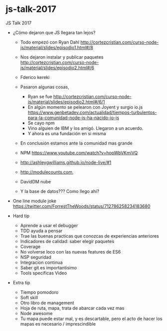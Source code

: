 # js-talk-2017
JS Talk 2017

- ¿Cómo dejaron que JS llegara tan lejos?
    - Todo empezó con Ryan Dahl http://cortezcristian.com/curso-node-js/material/slides/episodio1.html#/8
    - Nos dejaron instalar y publicar paquetes http://cortezcristian.com/curso-node-js/material/slides/episodio2.html#/6
    - Fderico kereki
    - Pasaron algunas cosas,
        - Ryan se fue http://cortezcristian.com/curso-node-js/material/slides/episodio2.html#/6/1
        - En algún momento se pelearon con Joyent y surgio io.js https://www.genbetadev.com/actualidad/tiempos-turbulentos-para-la-comunidad-node-js-ha-nacido-io-js
        - Se cayo npm
        - Vino alguien de IBM y los amigó. Llegaron a un acuerdo.
        - Y ahora es una fundación en si misma

    - En conclusión estamos ante la comunidad mas grande
    - NPM https://www.youtube.com/watch?v=hopWbVKmiVQ
    - http://ashleygwilliams.github.io/node-live/#1
    - http://modulecounts.com,
    - DavidDM nube
    - Y la base de datos??? Como llego ahi?

- One line module joke https://twitter.com/ForrestTheWoods/status/712786258234183680
- Hard tip
    - Aprende a usar el debugger
    - TDD ayuda a pensar
    - Trae las buenas practicas que conozcas de experiencias anteriores
    - Indicadores de calidad: saber elegir paquetes
    - Coverage
    - No volverse loco con las nuevas features de ES6
    - NSP seguridad
    - Integracion continua
    - Saber git es importantisimo
    - Tools specificas Video

- Extra tip
    - Tiempo pomodoro
    - Soft skill
    - Otro libro de management
    - Hoja de ruta, mapa, trata de abarcar cada vez mas
    - Node awesome
    - Tu mapa puede estar mal, y es descartable, pero el acto de hacer los mapas es necesario / imprescindible
